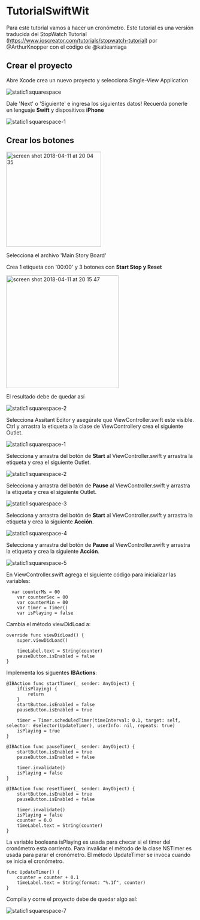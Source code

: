 # TutorialSwiftWit


Para este tutorial vamos a hacer un cronómetro. Este tutorial es una versión traducida del StopWatch Tutorial (https://www.ioscreator.com/tutorials/stopwatch-tutorial) por @ArthurKnopper con el código de @katiearriaga 

## Crear el proyecto 

Abre Xcode crea un nuevo proyecto y selecciona Single-View Application

![static1 squarespace](https://user-images.githubusercontent.com/17911474/38650581-56383926-3dc2-11e8-865c-83e91301f85e.png)

Dale 'Next' o 'Siguiente' e ingresa los siguientes datos! Recuerda ponerle en lenguaje **Swift** y dispositivos **iPhone**


![static1 squarespace-1](https://user-images.githubusercontent.com/17911474/38650724-0ed91de2-3dc3-11e8-92ff-b4b6cada3915.png)


## Crear los botones 
<img width="253" alt="screen shot 2018-04-11 at 20 04 35" src="https://user-images.githubusercontent.com/17911474/38651082-dc56598c-3dc4-11e8-8036-3898d0a9b63c.png">




Selecciona el archivo 'Main Story Board' 


Crea 1 etiqueta con '00:00' y 3 botones con **Start Stop y Reset**

<img width="300" alt="screen shot 2018-04-11 at 20 15 47" src="https://user-images.githubusercontent.com/17911474/38651167-58dd6e8c-3dc5-11e8-8228-5f97b5903c30.png">


El resultado debe de quedar así 



![static1 squarespace-2](https://user-images.githubusercontent.com/17911474/38651315-30878354-3dc6-11e8-9f17-19ef20cb2511.png)

Selecciona Assitant Editor y asegúrate que ViewController.swift este visible. Ctrl y arrastra  la etiqueta a la clase de ViewControllery crea el siguiente Outlet. 


![static1 squarespace-1](https://user-images.githubusercontent.com/17911474/38713656-deafafb6-3e97-11e8-8151-fbfbf8759e7f.png)

Selecciona y arrastra del botón de **Start** al ViewController.swift y arrastra la etiqueta y crea el siguiente Outlet. 

![static1 squarespace-2](https://user-images.githubusercontent.com/17911474/38713563-5ad0b44c-3e97-11e8-9506-9f7e53f015e1.png)


Selecciona y arrastra del botón de **Pause** al ViewController.swift y arrastra la etiqueta y crea el siguiente Outlet. 

![static1 squarespace-3](https://user-images.githubusercontent.com/17911474/38713564-5ae7f9e0-3e97-11e8-9a39-f58c7ea56cc6.png)

Selecciona y arrastra del botón de **Start** al ViewController.swift y arrastra la etiqueta y crea la siguiente **Acción**. 

![static1 squarespace-4](https://user-images.githubusercontent.com/17911474/38713565-5afae38e-3e97-11e8-854e-1bd66411314e.png)

Selecciona y arrastra del botón de **Pause** al ViewController.swift y arrastra la etiqueta y crea la siguiente **Acción**.

![static1 squarespace-5](https://user-images.githubusercontent.com/17911474/38713566-5b0f169c-3e97-11e8-95f5-c339614e494d.png)

En ViewController.swift agrega el siguiente código para inicializar las variables: 

```
  var counterMs = 00
    var counterSec = 00
    var counterMin = 00
    var timer = Timer()
    var isPlaying = false
```

Cambia el método viewDidLoad a: 


```
override func viewDidLoad() {
    super.viewDidLoad()
        
    timeLabel.text = String(counter)
    pauseButton.isEnabled = false
}

```

Implementa los siguentes **IBActions**: 
```
@IBAction func startTimer(_ sender: AnyObject) {
    if(isPlaying) {
        return
    }
    startButton.isEnabled = false
    pauseButton.isEnabled = true
        
    timer = Timer.scheduledTimer(timeInterval: 0.1, target: self, selector: #selector(UpdateTimer), userInfo: nil, repeats: true)
    isPlaying = true
}
    
@IBAction func pauseTimer(_ sender: AnyObject) {
    startButton.isEnabled = true
    pauseButton.isEnabled = false
        
    timer.invalidate()
    isPlaying = false
}

@IBAction func resetTimer(_ sender: AnyObject) {
    startButton.isEnabled = true
    pauseButton.isEnabled = false
        
    timer.invalidate()
    isPlaying = false
    counter = 0.0
    timeLabel.text = String(counter)
}
```
La variable booleana isPlaying es usada para checar si el timer del cronómetro esta corriento. Para invalidar el método de la clase NSTimer es usada para parar el cronómetro. El método UpdateTimer se invoca cuando se inicia el cronómetro.

```
func UpdateTimer() {
    counter = counter + 0.1
    timeLabel.text = String(format: "%.1f", counter)
}

```

Compila y corre el proyecto debe de quedar algo así: 


![static1 squarespace-7](https://user-images.githubusercontent.com/17911474/38714378-84a2310c-3e9b-11e8-81e2-95b1b6aa2df3.png)


